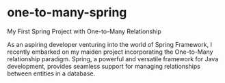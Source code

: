 # one-to-many-spring
My First Spring Project with One-to-Many Relationship

As an aspiring developer venturing into the world of Spring Framework, I recently embarked on my maiden project incorporating the One-to-Many relationship paradigm. Spring, a powerful and versatile framework for Java development, provides seamless support for managing relationships between entities in a database.
